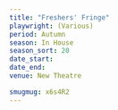 ```yaml
---
title: "Freshers' Fringe"
playwright: (Various)
period: Autumn
season: In House
season_sort: 20
date_start:
date_end:
venue: New Theatre

smugmug: x6s4R2
---
```

